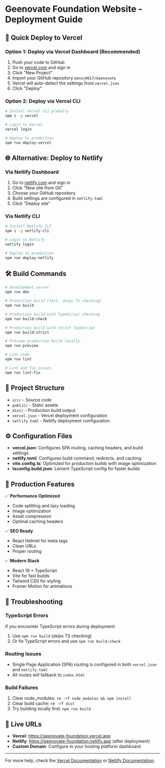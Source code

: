 # Geenovate Foundation Website - Deployment Guide

## 🚀 Quick Deploy to Vercel

### Option 1: Deploy via Vercel Dashboard (Recommended)
1. Push your code to GitHub
2. Go to [vercel.com](https://vercel.com) and sign in
3. Click "New Project"
4. Import your GitHub repository `manoj0617/Geenovate`
5. Vercel will auto-detect the settings from `vercel.json`
6. Click "Deploy"

### Option 2: Deploy via Vercel CLI
```bash
# Install Vercel CLI globally
npm i -g vercel

# Login to Vercel
vercel login

# Deploy to production
npm run deploy:vercel
```

## 🌐 Alternative: Deploy to Netlify

### Via Netlify Dashboard
1. Go to [netlify.com](https://netlify.com) and sign in
2. Click "New site from Git"
3. Choose your GitHub repository
4. Build settings are configured in `netlify.toml`
5. Click "Deploy site"

### Via Netlify CLI
```bash
# Install Netlify CLI
npm i -g netlify-cli

# Login to Netlify
netlify login

# Deploy to production
npm run deploy:netlify
```

## 🛠️ Build Commands

```bash
# Development server
npm run dev

# Production build (fast, skips TS checking)
npm run build

# Production build with TypeScript checking
npm run build:check

# Production build with strict TypeScript
npm run build:strict

# Preview production build locally
npm run preview

# Lint code
npm run lint

# Lint and fix issues
npm run lint:fix
```

## 📁 Project Structure

- `src/` - Source code
- `public/` - Static assets
- `dist/` - Production build output
- `vercel.json` - Vercel deployment configuration
- `netlify.toml` - Netlify deployment configuration

## ⚙️ Configuration Files

- **vercel.json**: Configures SPA routing, caching headers, and build settings
- **netlify.toml**: Configures build command, redirects, and caching
- **vite.config.ts**: Optimized for production builds with image optimization
- **tsconfig.build.json**: Lenient TypeScript config for faster builds

## 🎯 Production Features

✅ **Performance Optimized**
- Code splitting and lazy loading
- Image optimization
- Asset compression
- Optimal caching headers

✅ **SEO Ready**
- React Helmet for meta tags
- Clean URLs
- Proper routing

✅ **Modern Stack**
- React 18 + TypeScript
- Vite for fast builds
- Tailwind CSS for styling
- Framer Motion for animations

## 🔧 Troubleshooting

### TypeScript Errors
If you encounter TypeScript errors during deployment:
1. Use `npm run build` (skips TS checking)
2. Or fix TypeScript errors and use `npm run build:check`

### Routing Issues
- Single Page Application (SPA) routing is configured in both `vercel.json` and `netlify.toml`
- All routes will fallback to `index.html`

### Build Failures
1. Clear node_modules: `rm -rf node_modules && npm install`
2. Clear build cache: `rm -rf dist`
3. Try building locally first: `npm run build`

## 🌟 Live URLs

- **Vercel**: https://geenovate-foundation.vercel.app
- **Netlify**: https://geenovate-foundation.netlify.app (after deployment)
- **Custom Domain**: Configure in your hosting platform dashboard

---

For more help, check the [Vercel Documentation](https://vercel.com/docs) or [Netlify Documentation](https://docs.netlify.com/).
